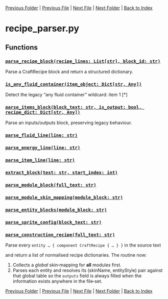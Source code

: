 [Previous Folder](../objects/components.md) | [Previous File](radio_parser.md) | [Next File](script_parser.md) | [Next Folder](../recipes/craft_recipes.md) | [Back to Index](../../index.md)

# recipe_parser.py

## Functions

### [`parse_recipe_block(recipe_lines: List[str], block_id: str)`](https://github.com/Vaileasys/pz-wiki_parser/blob/main/scripts/parser/recipe_parser.py#L4)

Parse a CraftRecipe block and return a structured dictionary.

### [`is_any_fluid_container(item_object: Dict[str, Any])`](https://github.com/Vaileasys/pz-wiki_parser/blob/main/scripts/parser/recipe_parser.py#L111)

Detect the legacy “any fluid container” wildcard:  item 1 [*]

### [`parse_items_block(block_text: str, is_output: bool, recipe_dict: Dict[str, Any])`](https://github.com/Vaileasys/pz-wiki_parser/blob/main/scripts/parser/recipe_parser.py#L123)

Parse an inputs/outputs block, preserving legacy behaviour.

### [`parse_fluid_line(line: str)`](https://github.com/Vaileasys/pz-wiki_parser/blob/main/scripts/parser/recipe_parser.py#L229)
### [`parse_energy_line(line: str)`](https://github.com/Vaileasys/pz-wiki_parser/blob/main/scripts/parser/recipe_parser.py#L246)
### [`parse_item_line(line: str)`](https://github.com/Vaileasys/pz-wiki_parser/blob/main/scripts/parser/recipe_parser.py#L260)
### [`extract_block(text: str, start_index: int)`](https://github.com/Vaileasys/pz-wiki_parser/blob/main/scripts/parser/recipe_parser.py#L333)
### [`parse_module_block(full_text: str)`](https://github.com/Vaileasys/pz-wiki_parser/blob/main/scripts/parser/recipe_parser.py#L347)
### [`parse_module_skin_mapping(module_block: str)`](https://github.com/Vaileasys/pz-wiki_parser/blob/main/scripts/parser/recipe_parser.py#L361)
### [`parse_entity_blocks(module_block: str)`](https://github.com/Vaileasys/pz-wiki_parser/blob/main/scripts/parser/recipe_parser.py#L396)
### [`parse_sprite_config(block_text: str)`](https://github.com/Vaileasys/pz-wiki_parser/blob/main/scripts/parser/recipe_parser.py#L440)
### [`parse_construction_recipe(full_text: str)`](https://github.com/Vaileasys/pz-wiki_parser/blob/main/scripts/parser/recipe_parser.py#L470)

Parse every `entity … { component CraftRecipe { … } }` in the source text

and return a list of normalised recipe dictionaries.
The routine now:
1.  Collects a *global* skin‑mapping for **all** modules first.
2.  Parses each entity and resolves its (skinName, entityStyle) pair
against that global table so the `outputs` field is always filled
when the information exists anywhere in the file‑set.



[Previous Folder](../objects/components.md) | [Previous File](radio_parser.md) | [Next File](script_parser.md) | [Next Folder](../recipes/craft_recipes.md) | [Back to Index](../../index.md)

